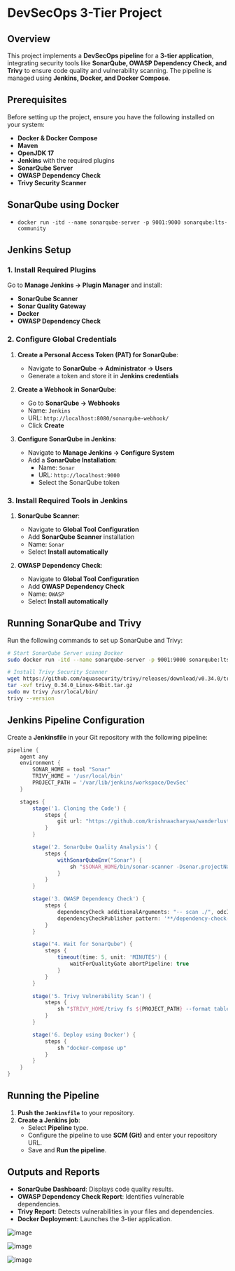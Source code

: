 # DevSecOps 3-Tier Project

## Overview
This project implements a **DevSecOps pipeline** for a **3-tier application**, integrating security tools like **SonarQube, OWASP Dependency Check, and Trivy** to ensure code quality and vulnerability scanning. The pipeline is managed using **Jenkins, Docker, and Docker Compose**.

## Prerequisites
Before setting up the project, ensure you have the following installed on your system:
- **Docker & Docker Compose**
- **Maven**
- **OpenJDK 17**
- **Jenkins** with the required plugins
- **SonarQube Server**
- **OWASP Dependency Check**
- **Trivy Security Scanner**

## SonarQube using Docker
- `docker run -itd --name sonarqube-server -p 9001:9000 sonarqube:lts-community `

## Jenkins Setup
### 1. Install Required Plugins
Go to **Manage Jenkins → Plugin Manager** and install:
- **SonarQube Scanner**
- **Sonar Quality Gateway**
- **Docker**
- **OWASP Dependency Check**

### 2. Configure Global Credentials
1. **Create a Personal Access Token (PAT) for SonarQube**:
   - Navigate to **SonarQube → Administrator → Users**
   - Generate a token and store it in **Jenkins credentials**

2. **Create a Webhook in SonarQube**:
   - Go to **SonarQube → Webhooks**
   - Name: `Jenkins`
   - URL: `http://localhost:8080/sonarqube-webhook/`
   - Click **Create**

3. **Configure SonarQube in Jenkins**:
   - Navigate to **Manage Jenkins → Configure System**
   - Add a **SonarQube Installation**:
     - Name: `Sonar`
     - URL: `http://localhost:9000`
     - Select the SonarQube token

### 3. Install Required Tools in Jenkins
1. **SonarQube Scanner**:
   - Navigate to **Global Tool Configuration**
   - Add **SonarQube Scanner** installation
   - Name: `Sonar`
   - Select **Install automatically**

2. **OWASP Dependency Check**:
   - Navigate to **Global Tool Configuration**
   - Add **OWASP Dependency Check**
   - Name: `OWASP`
   - Select **Install automatically**

## Running SonarQube and Trivy
Run the following commands to set up SonarQube and Trivy:
```bash
# Start SonarQube Server using Docker
sudo docker run -itd --name sonarqube-server -p 9001:9000 sonarqube:lts-community

# Install Trivy Security Scanner
wget https://github.com/aquasecurity/trivy/releases/download/v0.34.0/trivy_0.34.0_Linux-64bit.tar.gz
tar -xvf trivy_0.34.0_Linux-64bit.tar.gz
sudo mv trivy /usr/local/bin/
trivy --version
```

## Jenkins Pipeline Configuration
Create a **Jenkinsfile** in your Git repository with the following pipeline:

```groovy
pipeline {
    agent any
    environment {
        SONAR_HOME = tool "Sonar"
        TRIVY_HOME = '/usr/local/bin'
        PROJECT_PATH = '/var/lib/jenkins/workspace/DevSec'
    }

    stages {
        stage('1. Cloning the Code') {
            steps {
                git url: "https://github.com/krishnaacharyaa/wanderlust.git", branch: "devops"
            }
        }

        stage('2. SonarQube Quality Analysis') {
            steps {
                withSonarQubeEnv("Sonar") {
                    sh "$SONAR_HOME/bin/sonar-scanner -Dsonar.projectName=Wanderlust -Dsonar.projectKey=Wanderlust"
                }
            }
        }

        stage('3. OWASP Dependency Check') {
            steps {
                dependencyCheck additionalArguments: "-- scan ./", odcInstallation: "OWASP"
                dependencyCheckPublisher pattern: '**/dependency-check-report.xml'
            }
        }

        stage("4. Wait for SonarQube") {
            steps {
                timeout(time: 5, unit: 'MINUTES') {
                    waitForQualityGate abortPipeline: true
                }
            }
        }

        stage('5. Trivy Vulnerability Scan') {
            steps {
                sh "$TRIVY_HOME/trivy fs ${PROJECT_PATH} --format table -o trivy-fs-report.html"
            }
        }

        stage('6. Deploy using Docker') {
            steps {
                sh "docker-compose up"
            }
        }
    }
}
```

## Running the Pipeline
1. **Push the `Jenkinsfile`** to your repository.
2. **Create a Jenkins job**:
   - Select **Pipeline** type.
   - Configure the pipeline to use **SCM (Git)** and enter your repository URL.
   - Save and **Run the pipeline**.

## Outputs and Reports
- **SonarQube Dashboard**: Displays code quality results.
- **OWASP Dependency Check Report**: Identifies vulnerable dependencies.
- **Trivy Report**: Detects vulnerabilities in your files and dependencies.
- **Docker Deployment**: Launches the 3-tier application.

![image](https://github.com/user-attachments/assets/47446c71-7b84-46fb-a5cd-5b91e95a6b5f)

![image](https://github.com/user-attachments/assets/8a1b84f3-bc1f-4dc9-a902-60047266aff7)

![image](https://github.com/user-attachments/assets/05b046ea-1ada-4a62-b6cb-001a0f6ffec9)



